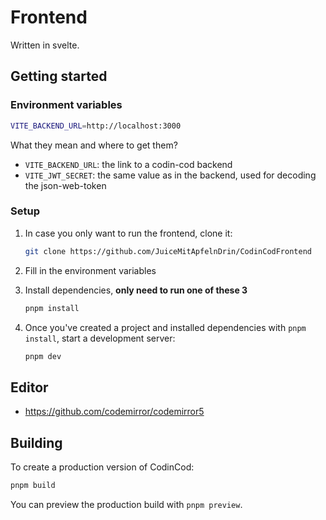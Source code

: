 # Frontend

Written in svelte.

## Getting started

### Environment variables

```bash
VITE_BACKEND_URL=http://localhost:3000
```

What they mean and where to get them?
<!-- TODO: create a better title or something for this section -->

- `VITE_BACKEND_URL`: the link to a codin-cod backend
- `VITE_JWT_SECRET`: the same value as in the backend, used for decoding the json-web-token

### Setup

1. In case you only want to run the frontend, clone it:

    ```bash
    git clone https://github.com/JuiceMitApfelnDrin/CodinCodFrontend
    ```

2. Fill in the environment variables
3. Install dependencies, **only need to run one of these 3**

    ```bash
    pnpm install
    ```

4. Once you've created a project and installed dependencies with `pnpm install`, start a development server:

    ```bash
    pnpm dev
    ```

## Editor

<!-- - https://github.com/microsoft/monaco-editor -->
- <https://github.com/codemirror/codemirror5>
<!-- - https://github.com/ajaxorg/ace -->

## Building

To create a production version of CodinCod:

```bash
pnpm build
```

You can preview the production build with `pnpm preview`.

<!-- 
    To deploy your app, you may need to install an [adapter](https://kit.svelte.dev/docs/adapters) for your target environment. 
-->
